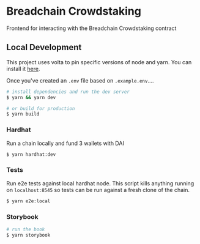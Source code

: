 # Breadchain Crowdstaking

Frontend for interacting with the Breadchain Crowdstaking contract

## Local Development

This project uses volta to pin specific versions of node and yarn. You can install it
[here](https://docs.volta.sh/guide/getting-started).

Once you've created an `.env` file based on `.example.env`....

```sh
# install dependencies and run the dev server
$ yarn && yarn dev

# or build for production
$ yarn build
```

### Hardhat

Run a chain locally and fund 3 wallets with DAI

```sh
$ yarn hardhat:dev
```

### Tests

Run e2e tests against local hardhat node. This script kills anything running on `localhost:8545` so tests can be run against a fresh clone of the chain.

```sh
$ yarn e2e:local
```

### Storybook

```sh
# run the book
$ yarn storybook
```
